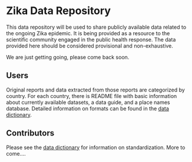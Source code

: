 # Zika Data Repository

This data repository will be used to share publicly available data related to the ongoing Zika epidemic. It is being provided as a resource to the scientific community engaged in the public health response. The data provided here should be considered provisional and non-exhaustive.

We are just getting going, please come back soon.

## Users
Original reports and data extracted from those reports are categorized by country. For each country, there is README file with basic information about currently available datasets, a data guide, and a place names database. Detailed information on formats can be found in the [data dictionary](#data_dictionary).

## Contributors
Please see the [data dictionary](#data_dictionary) for information on standardization. More to come....

